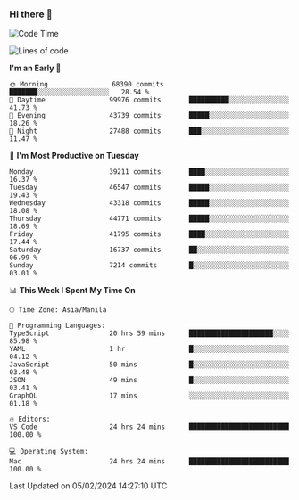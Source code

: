 ### Hi there 👋

<!--START_SECTION:waka-->
![Code Time](http://img.shields.io/badge/Code%20Time-4%2C839%20hrs%2021%20mins-blue)

![Lines of code](https://img.shields.io/badge/From%20Hello%20World%20I%27ve%20Written-108.7%20million%20lines%20of%20code-blue)

**I'm an Early 🐤** 

```text
🌞 Morning                68390 commits       ███████░░░░░░░░░░░░░░░░░░   28.54 % 
🌆 Daytime                99976 commits       ██████████░░░░░░░░░░░░░░░   41.73 % 
🌃 Evening                43739 commits       █████░░░░░░░░░░░░░░░░░░░░   18.26 % 
🌙 Night                  27488 commits       ███░░░░░░░░░░░░░░░░░░░░░░   11.47 % 
```
📅 **I'm Most Productive on Tuesday** 

```text
Monday                   39211 commits       ████░░░░░░░░░░░░░░░░░░░░░   16.37 % 
Tuesday                  46547 commits       █████░░░░░░░░░░░░░░░░░░░░   19.43 % 
Wednesday                43318 commits       █████░░░░░░░░░░░░░░░░░░░░   18.08 % 
Thursday                 44771 commits       █████░░░░░░░░░░░░░░░░░░░░   18.69 % 
Friday                   41795 commits       ████░░░░░░░░░░░░░░░░░░░░░   17.44 % 
Saturday                 16737 commits       ██░░░░░░░░░░░░░░░░░░░░░░░   06.99 % 
Sunday                   7214 commits        █░░░░░░░░░░░░░░░░░░░░░░░░   03.01 % 
```


📊 **This Week I Spent My Time On** 

```text
🕑︎ Time Zone: Asia/Manila

💬 Programming Languages: 
TypeScript               20 hrs 59 mins      █████████████████████░░░░   85.98 % 
YAML                     1 hr                █░░░░░░░░░░░░░░░░░░░░░░░░   04.12 % 
JavaScript               50 mins             █░░░░░░░░░░░░░░░░░░░░░░░░   03.48 % 
JSON                     49 mins             █░░░░░░░░░░░░░░░░░░░░░░░░   03.41 % 
GraphQL                  17 mins             ░░░░░░░░░░░░░░░░░░░░░░░░░   01.18 % 

🔥 Editors: 
VS Code                  24 hrs 24 mins      █████████████████████████   100.00 % 

💻 Operating System: 
Mac                      24 hrs 24 mins      █████████████████████████   100.00 % 
```


 Last Updated on 05/02/2024 14:27:10 UTC
<!--END_SECTION:waka-->


<!--
**rad182/rad182** is a ✨ _special_ ✨ repository because its `README.md` (this file) appears on your GitHub profile.

Here are some ideas to get you started:

- 🔭 I’m currently working on ...
- 🌱 I’m currently learning ...
- 👯 I’m looking to collaborate on ...
- 🤔 I’m looking for help with ...
- 💬 Ask me about ...
- 📫 How to reach me: ...
- 😄 Pronouns: ...
- ⚡ Fun fact: ...
-->
